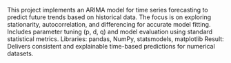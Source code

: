 This project implements an ARIMA model for time series forecasting to predict future trends based on historical data.
The focus is on exploring stationarity, autocorrelation, and differencing for accurate model fitting.
Includes parameter tuning (p, d, q) and model evaluation using standard statistical metrics.
Libraries: pandas, NumPy, statsmodels, matplotlib
Result: Delivers consistent and explainable time-based predictions for numerical datasets.
